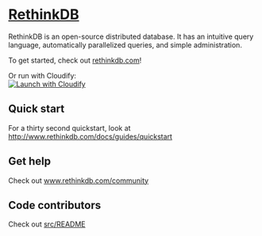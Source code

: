 [RethinkDB](http://www.rethinkdb.com)
=================

RethinkDB is an open-source distributed database. It has an intuitive
query language, automatically parallelized queries, and simple
administration.

To get started, check out [rethinkdb.com](http://rethinkdb.com)!

Or run with Cloudify:  
[![Launch with Cloudify](http://rantav.github.io/cloudify-widget-pages/img/gh-button.png)](http://rantav.github.io/cloudify-widget-pages/rethinkdb.html)

Quick start
-----------

For a thirty second quickstart, look at http://www.rethinkdb.com/docs/guides/quickstart

Get help
--------

Check out www.rethinkdb.com/community

Code contributors
-----------------

Check out [src/README](src/README.md)

